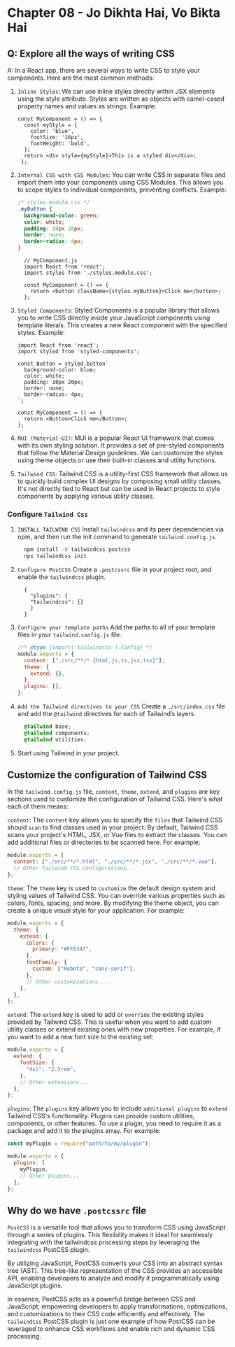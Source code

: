 # Chapter 08 - Jo Dikhta Hai, Vo Bikta Hai

## Q: Explore all the ways of writing CSS

A: In a React app, there are several ways to write CSS to style your components. Here are the most common methods:

1. `Inline Styles`:
   We can use inline styles directly within JSX elements using the style attribute. Styles are written as objects with camel-cased property names and values as strings. Example:

   ```JSX
   const MyComponent = () => {
     const myStyle = {
       color: 'blue',
       fontSize: '16px',
       fontWeight: 'bold',
     };
     return <div style={myStyle}>This is a styled div</div>;
    };
   ```

2. `Internal CSS with CSS Modules`:
   You can write CSS in separate files and import them into your components using CSS Modules. This allows you to scope styles to individual components, preventing conflicts. Example:

   ```CSS
   /* styles.module.css */
   .myButton {
     background-color: green;
     color: white;
     padding: 10px 20px;
     border: none;
     border-radius: 4px;
   }
   ```

   ```JSX
     // MyComponent.js
     import React from 'react';
     import styles from './styles.module.css';

     const MyComponent = () => {
       return <button className={styles.myButton}>Click me</button>;
     };
   ```

3. `Styled Components`:
   Styled Components is a popular library that allows you to write CSS directly inside your JavaScript components using template literals. This creates a new React component with the specified styles. Example:

   ```JSX
   import React from 'react';
   import styled from 'styled-components';

   const Button = styled.button`
     background-color: blue;
     color: white;
     padding: 10px 20px;
     border: none;
     border-radius: 4px;
   `;

   const MyComponent = () => {
     return <Button>Click me</Button>;
   };
   ```

4. `MUI (Material-UI)`:
   MUI is a popular React UI framework that comes with its own styling solution. It provides a set of pre-styled components that follow the Material Design guidelines. We can customize the styles using theme objects or use their built-in classes and utility functions.

5. `Tailwind CSS`:
   Tailwind CSS is a utility-first CSS framework that allows us to quickly build complex UI designs by composing small utility classes. It's not directly tied to React but can be used in React projects to style components by applying various utility classes.

### Configure `Tailwind Css`

1. `INSTALL TAILWIND CSS`
   Install `tailwindcss` and its peer dependencies via npm, and then run the init command to generate `tailwind.config.js`.

   ```sh
     npm install -D tailwindcss postcss
     npx tailwindcss init
   ```

2. `Configure PostCSS`
   Create a `.postcssrc` file in your project root, and enable the `tailwindcss` plugin.

   ```.postcssrc
     {
       "plugins": {
       "tailwindcss": {}
       }
     }
   ```

3. `Configure your template paths`
   Add the paths to all of your template files in your `tailwind.config.js` file.

   ```js
   /** @type {import('tailwindcss').Config} */
   module.exports = {
     content: ["./src/**/*.{html,js,ts,jsx,tsx}"],
     theme: {
       extend: {},
     },
     plugins: [],
   };
   ```

4. `Add the Tailwind directives to your CSS`
   Create a `./src/index.css` file and add the `@tailwind` directives for each of Tailwind’s layers.

   ```CSS
     @tailwind base;
     @tailwind components;
     @tailwind utilities;

   ```

5. Start using Tailwind in your project.

## Customize the configuration of Tailwind CSS

In the `tailwind.config.js` file, `content`, `theme`, `extend`, and `plugins` are key sections used to customize the configuration of Tailwind CSS. Here's what each of them means:

`content`:
The `content` key allows you to specify the `files` that Tailwind CSS should `scan` to find classes used in your project. By default, Tailwind CSS scans your project's HTML, JSX, or Vue files to extract the classes. You can add additional files or directories to be scanned here. For example:

```js
module.exports = {
  content: ["./src/**/*.html", "./src/**/*.jsx", "./src/**/*.vue"],
  // Other Tailwind CSS configurations...
};
```

`theme`:
The `theme` key is used to `customize` the default design system and styling values of Tailwind CSS. You can override various properties such as colors, fonts, spacing, and more. By modifying the theme object, you can create a unique visual style for your application. For example:

```js
module.exports = {
  theme: {
    extend: {
      colors: {
        primary: "#FF6347",
      },
      fontFamily: {
        custom: ["Roboto", "sans-serif"],
      },
      // Other customizations...
    },
  },
};
```

`extend`:
The `extend` key is used to add or `override` the existing styles provided by Tailwind CSS. This is useful when you want to add custom utility classes or extend existing ones with new properties. For example, if you want to add a new font size to the existing set:

```js
module.exports = {
  extend: {
    fontSize: {
      "4xl": "2.5rem",
    },
    // Other extensions...
  },
};
```

`plugins`:
The `plugins` key allows you to include `additional plugins` to `extend` Tailwind CSS's functionality. Plugins can provide custom utilities, components, or other features. To use a plugin, you need to require it as a package and add it to the plugins array. For example:

```js
const myPlugin = require("path/to/my/plugin");

module.exports = {
  plugins: [
    myPlugin,
    // Other plugins...
  ],
};
```

## Why do we have `.postcssrc` file

`PostCSS` is a versatile tool that allows you to transform CSS using JavaScript through a series of plugins. This flexibility makes it ideal for seamlessly integrating with the tailwindcss processing steps by leveraging the `tailwindcss` PostCSS plugin.

By utilizing JavaScript, PostCSS converts your CSS into an abstract syntax tree (AST). This tree-like representation of the CSS provides an accessible API, enabling developers to analyze and modify it programmatically using JavaScript plugins.

In essence, PostCSS acts as a powerful bridge between CSS and JavaScript, empowering developers to apply transformations, optimizations, and customizations to their CSS code efficiently and effectively. The `tailwindcss` PostCSS plugin is just one example of how PostCSS can be leveraged to enhance CSS workflows and enable rich and dynamic CSS processing.
